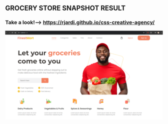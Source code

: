 ## GROCERY STORE SNAPSHOT RESULT
### Take a look!--> https://rjardi.github.io/css-creative-agency/ 

<img src="img/result-snapshot.png" alt="">
